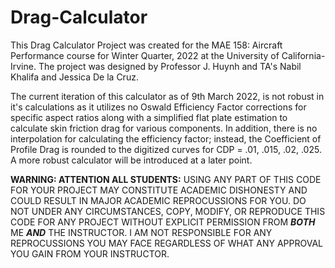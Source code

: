 # Drag-Calculator
This Drag Calculator Project was created for the MAE 158: Aircraft Performance course for Winter Quarter, 2022 at the University of California-Irvine.
The project was designed by Professor J. Huynh and TA's Nabil Khalifa and Jessica De la Cruz.

The current iteration of this calculator as of 9th March 2022, is not robust in it's calculations as it utilizes no Oswald Efficiency Factor corrections for specific aspect ratios along with a simplified flat plate estimation to calculate skin friction drag for various components. In addition, there is no interpolation for calculating the efficiency factor; instead, the Coefficient of Profile Drag is rounded to the digitized curves for CDP = .01, .015, .02, .025. A more robust calculator will be introduced at a later point.

**WARNING: ATTENTION ALL STUDENTS:**
USING ANY PART OF THIS CODE FOR YOUR PROJECT MAY CONSTITUTE ACADEMIC DISHONESTY AND COULD RESULT IN MAJOR ACADEMIC REPROCUSSIONS FOR YOU. DO NOT UNDER ANY CIRCUMSTANCES, COPY, MODIFY, OR REPRODUCE THIS CODE FOR ANY PROJECT WITHOUT EXPLICIT PERMISSION FROM _**BOTH**_ ME _**AND**_ THE INSTRUCTOR. I AM NOT RESPONSIBLE FOR ANY REPROCUSSIONS YOU MAY FACE REGARDLESS OF WHAT ANY APPROVAL YOU GAIN FROM YOUR INSTRUCTOR.



